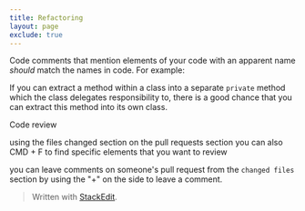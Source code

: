 ```yaml
---
title: Refactoring
layout: page
exclude: true
---
```

Code comments that mention elements of your code with an apparent name *should* match the names in code. For example:

If you can extract a method within a class into a separate `private` method which the class delegates responsibility to, there is a good chance that you can extract this method into its own class.


Code review

using the files changed section on the pull requests section
you can also CMD + F to find specific elements that you want to review

you can leave comments on someone's pull request from the `changed files` section by using the "+" on the side to leave a comment.	
> Written with [StackEdit](https://stackedit.io/).
<!--stackedit_data:
eyJoaXN0b3J5IjpbNzE5MTQzNzE3LC0yMDU0NDc1NDA2LDE4ND
UzMjUwODMsLTIwNTQ0NzU0MDYsLTg1NjA1MTExN119
-->